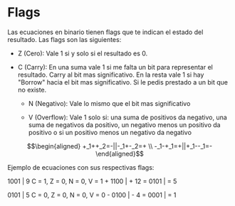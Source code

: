 # Flags

Las ecuaciones en binario tienen flags que te indican el estado del resultado. Las flags son las siguientes:

* Z (Cero): Vale 1 si y solo si el resultado es 0.

* C (Carry): En una suma vale 1 si me falta un bit para representar el resultado. Carry al bit mas significativo.
  En la resta vale 1 si hay "Borrow" hacia el bit mas significativo. Si le pedis prestado a un bit que no existe.
  
  * N (Negativo): Vale lo mismo que el bit mas significativo
  
  * V (Overflow): Vale 1 solo si: una suma de positivos da negativo, una suma de negativos da positivo, un negativo menos un positivo da positivo o si un positivo menos un negativo da negativo

$$\begin{aligned}
+_1++_2=-||-_1+-_2=+ \\
-_1-+_1=+||+_1--_1=-
\end{aligned}$$
 
Ejemplo de ecuaciones con sus respectivas flags:

  1001 |       9          C = 1, Z = 0, N = 0, V = 1
\+ 1100 | + 12
= 0101 | = 5

  0101  |    5         C = 0, Z = 0, N = 0, V = 0
\- 0100 | - 4
\= 0001 | = 1
